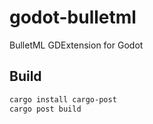 # godot-bulletml

BulletML GDExtension for Godot

## Build

```bash
cargo install cargo-post
cargo post build
```
